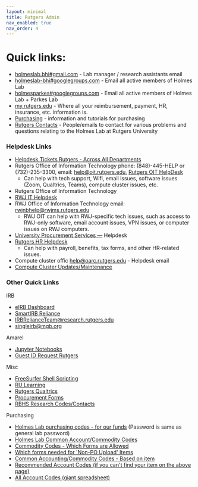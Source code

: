 ```yaml
---
layout: minimal
title: Rutgers Admin
nav_enabled: true
nav_order: 4
---
```


# Quick links:
- [holmeslab.bhi#gmail.com](holmeslab.bhi@gmail.com) - Lab manager / research assistants email
- [holmeslab-bhi#googlegroups.com](holmeslab-bhi@googlegroups.com) - Email all active members of Holmes Lab
- [holmesparkes#googlegroups.com](holmesparkes@googlegroups.com) - Email all active members of Holmes Lab + Parkes Lab
- [my.rutgers.edu](my.rutgers.edu) - Where all your reimbursement, payment, HR, insurance, etc. information is.
- [Purchasing](https://holmeslab.github.io/holmeslab/docs/Admin/purchasing/) - information and tutorials for purchasing
- [Rutgers Contacts](https://holmeslab.github.io/holmeslab/docs/Admin/rutgers-contacts/) - People/emails to contact for various problems and questions relating to the Holmes Lab at Rutgers University

### Helpdesk Links
- [Helpdesk Tickets Rutgers - Across All Departments](https://rutgers.service-now.com/sp?id=rutgers_my_requests)  
- Rutgers Office of Information Technology phone: (848)-445-HELP or (732)-235-3300, email: [help@oit.rutgers.edu](mailto:help@oit.rutgers.edu), [Rutgers OIT HelpDesk](https://rutgers.service-now.com/sp?id=sc_category) 
    - Can help with tech support, Wifi, email issues, software issues (Zoom, Qualtrics, Teams), compute cluster issues, etc.
- Rutgers Office of Information Technology 
- [RWJ IT Helpdesk](https://rutgers.service-now.com/sp?id=sc_cat_item&sys_id=3c2100e41b672490217ca9bfbd4bcb86)  
- RWJ Office of Information Technology email: [rwjnbhelp@rwjms.rutgers.edu](mailto:rwjnbhelp@rwjms.rutgers.edu)
    - RWJ OIT can help with RWJ-specific tech issues, such as access to RWJ-only software, email account issues, VPN issues, or computer issues on RWJ computers.
- [University Procurement Services —](https://rutgers.ca1.qualtrics.com/jfe/form/SV_4MfeqH34iMABCo6) Helpdesk  
- [Rutgers HR Helpdesk](https://rutgers.service-now.com/hrportal?id=hrj_sc_cat_item&sys_id=27c78de49f331200d9011977677fcfb3) 
    - Can help with payroll, benefits, tax forms, and other HR-related issues.
- Compute cluster offic [help@oarc.rutgers.edu](mailto:help@oarc.rutgers.edu) - Helpdesk email   
- [Compute Cluster Updates/Maintenance](https://oarc.rutgers.edu/amarel-system-status/)  

### Other Quick Links
IRB
- [eIRB Dashboard](https://eirb.rutgers.edu/eIRB/sd/Rooms/DisplayPages/LayoutInitial?Container=com.webridge.entity.Entity%5BOID%5B51CF5D6F830F11EE3C910AED9E565000%5D)  
- [SmartIRB Reliance](https://reliance.smartirb.org/users/sign_in)  
- [IRBRelianceTeam@research.rutgers.edu](mailto:IRBRelianceTeam@research.rutgers.edu)   
- [singleirb@mgb.org](mailto:singleirb@mgb.org)  

Amarel
- [Jupyter Notebooks](ondemand.hpc.rutgers.edu/)  
- [Guest ID Request Rutgers](https://requests.rutgers.edu/app/ui/#guestrequest)  

Misc 
- [FreeSurfer Shell Scripting](https://www.youtube.com/playlist?list=PLIQIswOrUH6_DWy5mJlSfj6AWY0y9iUce)  
- [RU Learning](https://rulearning.rutgers.edu/home)  
- [Rutgers Qualtrics](https://rutgers.qualtrics.com/)  
- [Procurement Forms](https://procurementservices.rutgers.edu/resources/forms)  
- [RBHS Research Codes/Contacts](https://research.rutgers.edu/sites/default/files/2022-10/RSP_QuickFacts.pdf)  

Purchasing
- [Holmes Lab purchasing codes - for our funds](https://rutgers.box.com/s/8ly56weil3wey89dd6n6hw3eoaid06x9) (Password is same as general lab password)
- [Holmes Lab Common Account/Commodity Codes](https://holmeslab.github.io/holmeslab/docs/Admin/purchasing/account-codes/)
- [Commodity Codes - Which Forms are Allowed](https://rutgers.box.com/s/4hdapczpt2l3wklkauijaultrvw9q9zf)
- [Which forms needed for 'Non-PO Upload' Items](https://rutgers.box.com/s/od35jddjazp5fik32lzs9kt800tp8jjt)
- [Common Accounting/Commodity Codes - Based on item](https://holmeslab.github.io/holmeslab/docs/Admin/purchasing/account-codes/)
- [Recommended Account Codes (if you can't find your item on the above page)](https://rutgers.box.com/s/mrnx5wg8w5rhbiixzs9i9mjoternm231)
- [All Account Codes (giant spreadsheet)](https://rutgers.box.com/s/lujk9fm9n5jwju52cfvkoqkp8q0o32pn)


